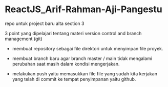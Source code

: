 # ReactJS_Arif-Rahman-Aji-Pangestu

repo untuk project baru alta section 3

3 point yang dipelajari tentang materi version control and branch management (git)

- membuat repository sebagai file direktori untuk menyimpan file proyek.

- membuat branch baru agar branch master / main tidak mengalami perubahan saat masih dalam kondisi mengerjakan.

- melakukan push yaitu memasukkan file file yang sudah kita kerjakan yang telah di commit ke tempat penyimpanan yaitu github. 
